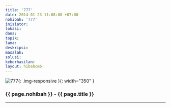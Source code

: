 ```yaml
---
title: '777'
date: 2014-01-23 11:08:00 +07:00
nohibah: '777'
inisiator: 
lokasi: 
dana: 
topik: 
lama: 
deskripsi: 
masalah: 
solusi: 
keberhasilan: 
layout: hibahcmb
---
```


![777](/static/img/hibahcmb/777.png){: .img-responsive }{: width="350" }

### {{ page.nohibah }} - {{ page.title }}

---
